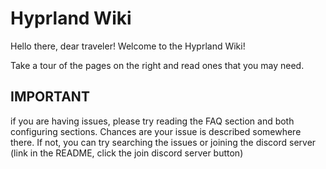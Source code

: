 # Hyprland Wiki

Hello there, dear traveler! Welcome to the Hyprland Wiki!

Take a tour of the pages on the right and read ones that you may need.

## IMPORTANT

if you are having issues, please try reading the FAQ section and both
configuring sections. Chances are your issue is described somewhere there. If
not, you can try searching the issues or joining the discord server (link in the
README, click the join discord server button)
